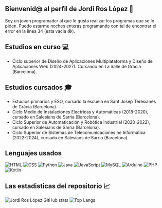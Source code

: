 ## Bienvenid@ al perfil de Jordi Ros López 👋

Soy un joven programador al que le gusta realizar los programas que se le piden. Puedo estarme noches enteras programando con tal de encontrar el error en la linea 34 (esta vacia 😭).

## Estudios en curso 💻
- Ciclo superior de Diseño de Aplicaciones Multiplataforma y Diseño de Aplicaciones Web (2024-2027).
  Cursando en La Salle de Grácia (Barcelona).

## Estudios cursados 🎓
- Estudios primarios y ESO, cursado la escuela en Sant Josep Teresianes de Gràcia (Barcelona).
- Ciclo Medio de Instalaciones Electricas y Automáticas (2018-2020), cursado en Salesians de Sarria (Barcelona).
- Ciclo Superior de Automaticación y Robótica Industrial (2020-2022), cursado en Salesians de Sarria (Barcelona).
- Ciclo Superior de Sistemas de Telecomunicaciones he Informática (2022-2024), cursado en Salesians de Sarria (Barcelona).

## Lenguajes usados 
![HTML](https://img.shields.io/badge/html-%23E34F26.svg?style=for-the-badge&logo=html5&logoColor=white)
![CSS](https://img.shields.io/badge/css-2965f1.svg?style=for-the-badge&logo=css&logoColor=white)
![Python](https://img.shields.io/badge/python-3670A0?style=for-the-badge&logo=python&logoColor=ffdd54)
![Java](https://img.shields.io/badge/java-%23ED8B00.svg?style=for-the-badge&logoColor=white)
![JavaScript](https://img.shields.io/badge/javascript-%23ED8B00.svg?style=for-the-badge&logoColor=white)
![MySQL](https://img.shields.io/badge/mysql-%2300f.svg?style=for-the-badge&logo=mysql&logoColor=white)
![Arduino](https://img.shields.io/badge/arduino-00979C?style=for-the-badge&logo=arduino&logoColor=white)
![PHP](https://img.shields.io/badge/PHP-7377AD?style=for-the-badge&logo=php&logoColor=white)
![Kotlin](https://img.shields.io/badge/Kotlin-B925E9?style=for-the-badge&logo=kotlin&logoColor=white)

## Las estadisticas del repositorio 📈
![Jordi Ros López GitHub stats](https://github-readme-stats.vercel.app/api?username=jordiroslopez&show_icons=true&theme=dark)
![Top Langs](https://github-readme-stats.vercel.app/api/top-langs/?username=jordiroslopez&layout=compact&theme=dark)
